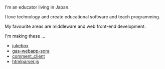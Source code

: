 I'm an educator living in Japan.

I love technology and create educational software and teach programming.

My favourite areas are middleware and web front-end development.

I'm making these ...
- [jukebox](github.com/tanykazy/jukebox)
- [gas-webapp-sora](github.com/tanykazy/gas-webapp-sora)
- [comment_client](github.com/tanykazy/comment_client)
- [htmlparser.js](github.com/tanykazy/htmlparser.js)
